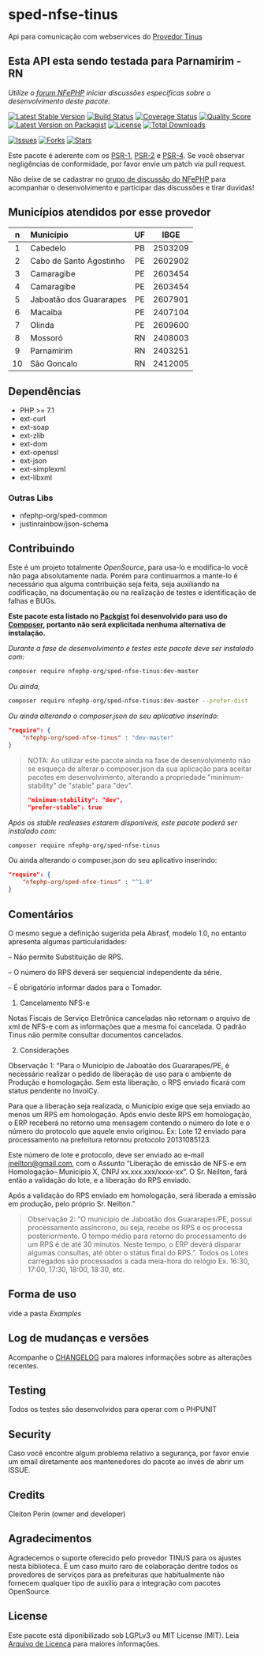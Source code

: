 # sped-nfse-tinus

Api para comunicação com webservices do [Provedor Tinus](https://www.tinus.com.br/)

## Esta API esta sendo testada para Parnamirim - RN

*Utilize o [forum NFePHP](https://groups.google.com/forum/#!forum/nfephp) iniciar discussões especificas sobre o desenvolvimento deste pacote.*


[![Latest Stable Version][ico-stable]][link-packagist]
[![Build Status][ico-travis]][link-travis]
[![Coverage Status][ico-scrutinizer]][link-scrutinizer]
[![Quality Score][ico-code-quality]][link-code-quality]
[![Latest Version on Packagist][ico-version]][link-packagist]
[![License][ico-license]][link-packagist]
[![Total Downloads][ico-downloads]][link-downloads]

[![Issues][ico-issues]][link-issues]
[![Forks][ico-forks]][link-forks]
[![Stars][ico-stars]][link-stars]

Este pacote é aderente com os [PSR-1], [PSR-2] e [PSR-4]. Se você observar negligências de conformidade, por favor envie um patch via pull request.

[PSR-1]: https://github.com/php-fig/fig-standards/blob/master/accepted/PSR-1-basic-coding-standard.md
[PSR-2]: https://github.com/php-fig/fig-standards/blob/master/accepted/PSR-2-coding-style-guide.md
[PSR-4]: https://github.com/php-fig/fig-standards/blob/master/accepted/PSR-4-autoloader.md

Não deixe de se cadastrar no [grupo de discussão do NFePHP](http://groups.google.com/group/nfephp) para acompanhar o desenvolvimento e participar das discussões e tirar duvidas!

## Municípios atendidos por esse provedor

|n|Município|UF|IBGE|
|:---:|:---|:---:|:---:|
|1|Cabedelo|PB|2503209|
|2|Cabo de Santo Agostinho|PE|2602902|
|3|Camaragibe|PE|2603454|
|4|Camaragibe|PE|2603454|
|5|Jaboatão dos Guararapes|PE|2607901|
|6|Macaiba|PE|2407104|
|7|Olinda|PE|2609600|
|8|Mossoró|RN|2408003|
|9|Parnamirim|RN|2403251|
|10|São Goncalo|RN|2412005|



## Dependências

- PHP >= 7.1
- ext-curl
- ext-soap
- ext-zlib
- ext-dom
- ext-openssl
- ext-json
- ext-simplexml
- ext-libxml

### Outras Libs

- nfephp-org/sped-common
- justinrainbow/json-schema

## Contribuindo
Este é um projeto totalmente *OpenSource*, para usa-lo e modifica-lo você não paga absolutamente nada. Porém para continuarmos a mante-lo é necessário qua alguma contribuição seja feita, seja auxiliando na codificação, na documentação ou na realização de testes e identificação de falhas e BUGs.

**Este pacote esta listado no [Packgist](https://packagist.org/) foi desenvolvido para uso do [Composer](https://getcomposer.org/), portanto não será explicitada nenhuma alternativa de instalação.**

*Durante a fase de desenvolvimento e testes este pacote deve ser instalado com:*
```bash
composer require nfephp-org/sped-nfse-tinus:dev-master
```

*Ou ainda,*
```bash
composer require nfephp-org/sped-nfse-tinus:dev-master --prefer-dist
```

*Ou ainda alterando o composer.json do seu aplicativo inserindo:*
```json
"require": {
    "nfephp-org/sped-nfse-tinus" : "dev-master"
}
```

> NOTA: Ao utilizar este pacote ainda na fase de desenvolvimento não se esqueça de alterar o composer.json da sua aplicação para aceitar pacotes em desenvolvimento, alterando a propriedade "minimum-stability" de "stable" para "dev".
> ```json
> "minimum-stability": "dev",
> "prefer-stable": true
> ```

*Após os stable realeases estarem disponíveis, este pacote poderá ser instalado com:*
```bash
composer require nfephp-org/sped-nfse-tinus
```
Ou ainda alterando o composer.json do seu aplicativo inserindo:
```json
"require": {
    "nfephp-org/sped-nfse-tinus" : "^1.0"
}
```

## Comentários

O mesmo segue a definição sugerida pela Abrasf, modelo 1.0, no entanto apresenta algumas particularidades:

– Não permite Substituição de RPS.

– O número do RPS deverá ser sequencial independente da série.

– É obrigatório informar dados para o Tomador.

1. Cancelamento NFS-e

Notas Fiscais de Serviço Eletrônica canceladas não retornam o arquivo de xml de NFS-e com as informações que a mesma foi cancelada. O padrão Tinus não permite consultar documentos cancelados.

2. Considerações

Observação 1: “Para o Município de Jaboatão dos Guararapes/PE, é necessário realizar o pedido de liberação de uso para o ambiente de Produção e homologação. Sem esta liberação, o RPS enviado ficará com status pendente no InvoiCy.

Para que a liberação seja realizada, o Município exige que seja enviado ao menos um RPS em homologação. Após envio deste RPS em homologação, o ERP receberá no retorno uma mensagem contendo o número do lote e o número do protocolo que aquele envio originou. Ex: Lote 12 enviado para processamento na prefeitura retornou protocolo 20131085123.

Este número de lote e protocolo, deve ser enviado ao e-mail jneilton@gmail.com, com o Assunto “Liberação de emissão de NFS-e em Homologação– Município X, CNPJ xx.xxx.xxx/xxxx-xx”. O Sr. Neilton, fará então a validação do lote, e a liberação do RPS enviado.

Após a validação do RPS enviado em homologação, será liberada a emissão em produção, pelo próprio Sr. Neilton.”

> Observação 2: “O município de Jaboatão dos Guararapes/PE, possui processamento assíncrono, ou seja, recebe os RPS e os processa posteriormente. O tempo médio para retorno do processamento de um RPS é de até 30 minutos. Neste tempo, o ERP deverá disparar algumas consultas, até obter o status final do RPS.”. Todos os Lotes carregados são processados a cada meia-hora do relógio Ex. 16:30, 17:00, 17:30, 18:00, 18:30, etc.

## Forma de uso
vide a pasta *Examples*

## Log de mudanças e versões
Acompanhe o [CHANGELOG](CHANGELOG.md) para maiores informações sobre as alterações recentes.

## Testing

Todos os testes são desenvolvidos para operar com o PHPUNIT

## Security

Caso você encontre algum problema relativo a segurança, por favor envie um email diretamente aos mantenedores do pacote ao invés de abrir um ISSUE.

## Credits

Cleiton Perin (owner and developer)

## Agradecimentos

Agradecemos o suporte oferecido pelo provedor TINUS para os ajustes nesta biblioteca.
É um caso muito raro de colaboração dentre todos os provedores de serviços para as prefeituras que habitualmente não fornecem qualquer tipo de auxilio para a integração com pacotes OpenSource.

## License

Este pacote está diponibilizado sob LGPLv3 ou MIT License (MIT). Leia  [Arquivo de Licença](LICENSE.md) para maiores informações.


[ico-stable]: https://poser.pugx.org/nfephp-org/sped-nfse-tinus/version
[ico-stars]: https://img.shields.io/github/stars/nfephp-org/sped-nfse-tinus.svg?style=flat-square
[ico-forks]: https://img.shields.io/github/forks/nfephp-org/sped-nfse-tinus.svg?style=flat-square
[ico-issues]: https://img.shields.io/github/issues/nfephp-org/sped-nfse-tinus.svg?style=flat-square
[ico-travis]: https://img.shields.io/travis/nfephp-org/sped-nfse-tinus/master.svg?style=flat-square
[ico-scrutinizer]: https://img.shields.io/scrutinizer/coverage/g/nfephp-org/sped-nfse-tinus.svg?style=flat-square
[ico-code-quality]: https://img.shields.io/scrutinizer/g/nfephp-org/sped-nfse-tinus.svg?style=flat-square
[ico-downloads]: https://img.shields.io/packagist/dt/nfephp-org/sped-nfse-tinus.svg?style=flat-square
[ico-version]: https://img.shields.io/packagist/v/nfephp-org/sped-nfse-tinus.svg?style=flat-square
[ico-license]: https://poser.pugx.org/nfephp-org/nfephp/license.svg?style=flat-square
[ico-gitter]: https://img.shields.io/badge/GITTER-4%20users%20online-green.svg?style=flat-square

[link-packagist]: https://packagist.org/packages/nfephp-org/sped-nfse-tinus
[link-travis]: https://travis-ci.org/nfephp-org/sped-nfse-tinus
[link-scrutinizer]: https://scrutinizer-ci.com/g/nfephp-org/sped-nfse-tinus/code-structure
[link-code-quality]: https://scrutinizer-ci.com/g/nfephp-org/sped-nfse-tinus
[link-downloads]: https://packagist.org/packages/nfephp-org/sped-nfse-tinus
[link-author]: https://github.com/nfephp-org
[link-issues]: https://github.com/nfephp-org/sped-nfse-tinus/issues
[link-forks]: https://github.com/nfephp-org/sped-nfse-tinus/network
[link-stars]: https://github.com/nfephp-org/sped-nfse-tinus/stargazers
[link-gitter]: https://gitter.im/nfephp-org/sped-nfse-tinus?utm_source=badge&utm_medium=badge&utm_campaign=pr-badge&utm_content=badge